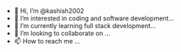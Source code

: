 - 👋 Hi, I’m @kashish2002
- 👀 I’m interested in coding and software development...
- 🌱 I’m currently learning full stack development...
- 💞️ I’m looking to collaborate on ...
- 📫 How to reach me ...

<!---
kashish2002/kashish2002 is a ✨ special ✨ repository because its `README.md` (this file) appears on your GitHub profile.
You can click the Preview link to take a look at your changes.
--->
